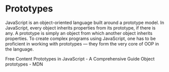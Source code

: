 # Prototypes

JavaScript is an object-oriented language built around a prototype model. In JavaScript, every object inherits properties from its prototype, if there is any. A prototype is simply an object from which another object inherits properties. To create complex programs using JavaScript, one has to be proficient in working with prototypes — they form the very core of OOP in the language.

<ResourceGroupTitle>Free Content</ResourceGroupTitle>
<BadgeLink colorScheme='yellow' badgeText='Read' href='https://www.codeguage.com/courses/js/objects-prototypes'>Prototypes in JavaScript - A Comprehensive Guide</BadgeLink>
<BadgeLink colorScheme='yellow' badgeText='Read' href='https://developer.mozilla.org/en-US/docs/Learn/JavaScript/Objects/Object_prototypes'>Object prototypes - MDN</BadgeLink>
